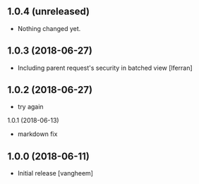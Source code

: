 1.0.4 (unreleased)
------------------

- Nothing changed yet.


1.0.3 (2018-06-27)
------------------

- Including parent request's security in batched view [lferran]


1.0.2 (2018-06-27)
------------------

- try again


1.0.1 (2018-06-13)

- markdown fix


## 1.0.0 (2018-06-11)

- Initial release
  [vangheem]
